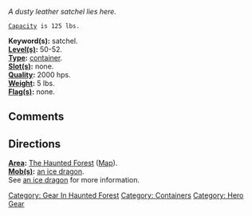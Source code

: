 *A dusty leather satchel lies here.*

[`Capacity`](Container_Values.md "wikilink")` is 125 lbs.`

**Keyword(s):** satchel.  
**[Level(s)](Object_Level.md "wikilink"):** 50-52.  
**[Type](:Category:_Object_Types.md "wikilink"):**
[container](:Category:_Containers.md "wikilink").  
**[Slot(s)](Object_Slots.md "wikilink"):** none.  
**[Quality](Object_Quality.md "wikilink"):** 2000 hps.  
**[Weight](Object_Weight.md "wikilink"):** 5 lbs.  
**[Flag(s)](:Category:_Object_Flags.md "wikilink"):** none.  

## Comments

## Directions

**[Area](:Category:_Areas.md "wikilink"):** [The Haunted
Forest](:Category:_Haunted_Forest.md "wikilink")
([Map](Haunted_Forest_Map.md "wikilink")).  
**[Mob(s)](:Category:_Mobs.md "wikilink"):** [an ice
dragon](Ice_Dragon.md "wikilink").  
See [an ice dragon](Ice_Dragon.md "wikilink") for more information.

[Category: Gear In Haunted
Forest](Category:_Gear_In_Haunted_Forest "wikilink") [Category:
Containers](Category:_Containers "wikilink") [Category: Hero
Gear](Category:_Hero_Gear "wikilink")
